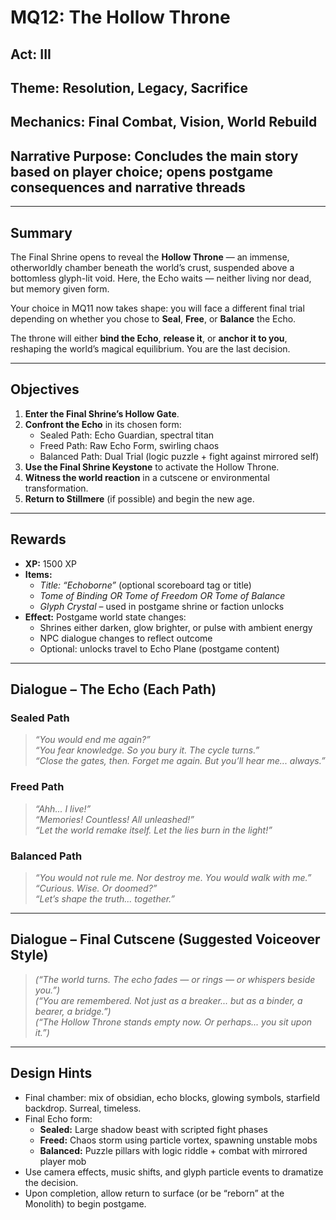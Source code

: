 # MQ12: The Hollow Throne

## Act: III  
## Theme: Resolution, Legacy, Sacrifice  
## Mechanics: Final Combat, Vision, World Rebuild  
## Narrative Purpose: Concludes the main story based on player choice; opens postgame consequences and narrative threads

---

## Summary
The Final Shrine opens to reveal the **Hollow Throne** — an immense, otherworldly chamber beneath the world’s crust, suspended above a bottomless glyph-lit void. Here, the Echo waits — neither living nor dead, but memory given form.

Your choice in MQ11 now takes shape: you will face a different final trial depending on whether you chose to **Seal**, **Free**, or **Balance** the Echo.

The throne will either **bind the Echo**, **release it**, or **anchor it to you**, reshaping the world’s magical equilibrium. You are the last decision.

---

## Objectives
1. **Enter the Final Shrine’s Hollow Gate**.  
2. **Confront the Echo** in its chosen form:  
   - Sealed Path: Echo Guardian, spectral titan  
   - Freed Path: Raw Echo Form, swirling chaos  
   - Balanced Path: Dual Trial (logic puzzle + fight against mirrored self)  
3. **Use the Final Shrine Keystone** to activate the Hollow Throne.  
4. **Witness the world reaction** in a cutscene or environmental transformation.  
5. **Return to Stillmere** (if possible) and begin the new age.

---

## Rewards
- **XP:** 1500 XP  
- **Items:**  
  - *Title: “Echoborne”* (optional scoreboard tag or title)  
  - *Tome of Binding OR Tome of Freedom OR Tome of Balance*  
  - *Glyph Crystal* – used in postgame shrine or faction unlocks  
- **Effect:** Postgame world state changes:  
  - Shrines either darken, glow brighter, or pulse with ambient energy  
  - NPC dialogue changes to reflect outcome  
  - Optional: unlocks travel to Echo Plane (postgame content)

---

## Dialogue – The Echo (Each Path)

### Sealed Path
> *“You would end me again?”*  
> *“You fear knowledge. So you bury it. The cycle turns.”*  
> *“Close the gates, then. Forget me again. But you’ll hear me... always.”*

### Freed Path
> *“Ahh... I live!”*  
> *“Memories! Countless! All unleashed!”*  
> *“Let the world remake itself. Let the lies burn in the light!”*

### Balanced Path
> *“You would not rule me. Nor destroy me. You would walk with me.”*  
> *“Curious. Wise. Or doomed?”*  
> *“Let’s shape the truth... together.”*

---

## Dialogue – Final Cutscene (Suggested Voiceover Style)

> *(“The world turns. The echo fades — or rings — or whispers beside you.”)*  
> *(“You are remembered. Not just as a breaker... but as a binder, a bearer, a bridge.”)*  
> *(“The Hollow Throne stands empty now. Or perhaps... you sit upon it.”)*

---

## Design Hints
- Final chamber: mix of obsidian, echo blocks, glowing symbols, starfield backdrop. Surreal, timeless.  
- Final Echo form:  
  - **Sealed:** Large shadow beast with scripted fight phases  
  - **Freed:** Chaos storm using particle vortex, spawning unstable mobs  
  - **Balanced:** Puzzle pillars with logic riddle + combat with mirrored player mob  
- Use camera effects, music shifts, and glyph particle events to dramatize the decision.  
- Upon completion, allow return to surface (or be “reborn” at the Monolith) to begin postgame.